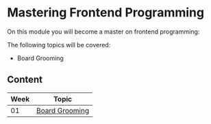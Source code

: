 # Mastering Frontend Programming

On this module you will become a master on frontend programming:

The following topics will be covered:

* Board Grooming

## Content

Week | Topic
----- | ----
01 | [Board Grooming](https://github.com/magma-labs/MagmaHackers/tree/master/module-01/week-01)
